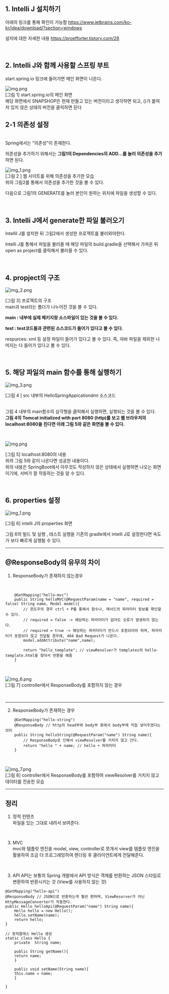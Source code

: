 <h2>1. Intelli J 설치하기</h2>

아래의 링크를 통해 확인이 가능함 
https://www.jetbrains.com/ko-kr/idea/download/?section=windows

설치에 대한 자세한 내용 
https://proefforter.tistory.com/26

<br/>

<h2>2. Intelli J와 함께 사용할 스프링 부트 </h2>
start.spring.io 링크에 들어가면 메인 화면이 나온다. 

![img.png](images/img.png)
<br/>
[그림 1] start.spring.io의 메인 화면
<br/>
해당 화면에서 SNAPSHOP은 현재 만들고 있는 버전이라고 생각하면 되고, ()가 붙여저 있지 않은 상태의 버전을 클릭하면 된다 

<h2>2-1 의존성 설정</h2> <br/>
Spring에서는 "의존성"이 존재한다. <br/>

의존성을 추가하기 위해서는 **그림1의 Dependencies의 ADD...를 눌러 의존성을 추가**하면 된다. <br/>

![img_1.png](images/img_1.png) <br/>
[그림 2 ] 웹 사이트를 위해 의존성을 추가한 모습 <br/>
위의 그림2를 통해서 의존성을 추가한 것을 볼 수 있다. <br/>

다음으로 그림1의 GENERATE를 눌러 본인이 원하는 위치에 파일을 생성할 수 있다. <br/>

 <br/>

<h2>3. Intelli J에서 generate한 파일 불러오기 </h2>
Intellil J를 설치한 뒤 그림2에서 생성한 프로젝트를 불러와야한다. 

Intelli J를 통해서 파일을 불러올 때 해당 파일의 build.gradle을 선택해서 가져온 뒤  open as project를 클릭해서 불러올 수 있다. 

 <br/>

<h2>4. propject의 구조 </h2>

![img_2.png](images/img_2.png) <br/>

[그림 3] 프로젝트의 구조 <br/>
main과 test라는 폴더가 나누어진 것을 볼 수 있다.  <br/>

**main : 내부에 실제 페키지랑 소스파일이 있는 것을 볼 수 있다.  <br/>**

**test : test코드들과 관련된 소스코드가 들어가 있다고 볼 수 있다.  <br/>**

respurces: xml 등 설정 파일이 들어가 있다고 볼 수 있다. 즉, 자바 파일을 제외한 나머지는 다 들어가 있다고 볼 수 있다.  <br/>


<br/>

<h2>5. 해당 파일의 main 함수를 통해 실행하기 </h2>

![img_3.png](images/img_3.png) <br/>

[그림 4 ] src 내부의 HelloSpringAppicationdml 소스코드 <br/><br/>

그림 4 내부의 main함수의 삼각형을 클릭해서 실행하면, 실행되는 것을 볼 수 있다. <br/>
**그림 4의 Tomcat initialized with port 8080 (http)를 보고 웹 브라우저의 localhost:8080을 친다면 아래 그림 5와 같은 화면을 볼 수 있다.**

 <br/>

![img.png](images/img_4.png) <br/>

[그림 5] localhost:8080의 내용  <br/>
위의 그림 5와 같이 나온다면 성공한 내용이다.  <br/>
위의 내용은 SpringBoot에서 아무것도 작성하지 않은 상태에서 실행하면 나오는 화면이기에, 서버가 잘 작동하는 것을 알 수 있다. <br/>

 <br/>

<h2>6. properties 설정 </h2>

![img_1.png](images/img_5.png) <br/>

[그림 6] intelli J의 properties 화면 <br/>
 
그림 6의  빌드 및 실행 , 테스트 실행을 기존의 gradle에서 intelli J로 설정한다면 속도가 보다 빠르게 실행될 수 있다. <br/>


<hr>

<h2>@ResponseBody의 유무의 차이</h2>

1. ResponseBody가 존재하지 않는경우
<br/> 

```
    @GetMapping("hello-mvc")
    public String helloMVC(@RequestParam(name = "name", required = false) String name, Model model){
        // 윈도우의 경우 ctrl + P를 통해서 함수나, 메서드의 파라미터 정보를 확인할 수 있다.
        // required = false -> 해당하는 파라미터가 없어도 오류가 발생하지 않는다.
        // required = true -> 해당하는 파라미터가 반드시 포함되어야 하며, 파라미터가 포함되지 않고 전달될 경우에, 404 Bad Request가 나온다.
        model.addAttribute("name",name);
        
        return "hello_template"; // viewResolver가 templates의 hello-template.html을 찾아서 반환을 해줌
    }
```
<br/>

![img_6.png](images/img_6.png) <br/>
[그림 7] controller에서 ResponseBody를 포함하지 않는 경우 <br/>

<br/>
<hr>

2. ResponseBody가 존재하는 경우 <br/>

```
    @GetMapping("hello-string")
    @ResponseBody // http의 head부와 body부 중에서 body부에 직접 넣어주겠다는 의미
    public String helloString(@RequestParam("name") String name){
        // ResponseBody로 인해서 viewResolver를 거치지 않고 간다.
        return "hello " + name; // hello + 파라미터
    }

```
<br/>

![img_7.png](images/img_7.png) <br/>
[그림 8] controller에서 ResponseBody를 포함하여 viewResolver를 거치지 않고 데이터를 전송한 모습 


<hr> 
<h2>정리</h2>

1. 정적 컨텐츠  <br/>
파일을 있는 그대로 내려서 보여준다. <br/>
<br/>

3. MVC <br/> 
mvc와 템플릿 엔진을 model, view, controller로 쪼개서 view를 템플릿 엔진을 활용하여 조금 더 프로그래밍하여 랜더링 후 클라이언트에게 전달해준다. <br/>
<br/>

3. API 
API는 보통의 Spring 개발에서 API 방식은 객체를 반환하는 JSON 스타일로 변환하여 반환시키는 것 (View를 사용하지 않는 것)

```
@GetMapping("hello-api")
@ResponseBody // JSON으로 반환하는게 훨씬 편하며, ViewResorver가 아닌 HttpMessageConverter가 작동한다.
public Hello helloApi(@RequestParam("name") String name){
    Hello hello = new Hello();
    hello.setName(name);
    return hello;
}

// 정적클래스 Hello 생성
static class Hello {
    private  String name;

    public String getName(){
    return name;
    }
    
    public void setName(String name){
    this.name = name;
    }

}
```

